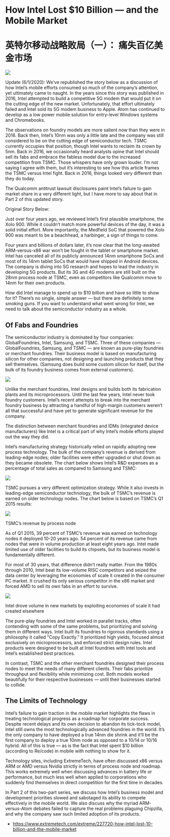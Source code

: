 # How Intel Lost $10 Billion — and the Mobile Market

# 英特尔移动战略败局（一）： 痛失百亿美金市场


![](https://www.extremetech.com/wp-content/uploads/2020/04/Intel-HQ-Logo-Press-Image-640x360.jpg)


Update (6/1/2020): We’ve republished the story below as a discussion of how Intel’s mobile efforts consumed so much of the company’s attention, yet ultimately came to naught. In the years since this story was published in 2016, Intel attempted to build a competitive 5G modem that would put it on the cutting edge of the new market. Unfortunately, that effort ultimately failed and Intel sold its 5G modem business to Apple. Atom has continued to develop as a low power mobile solution for entry-level Windows systems and Chromebooks.

The observations on foundry models are more salient now than they were in 2016. Back then, Intel’s 10nm was only a little late and the company was still considered to be on the cutting edge of semiconductor tech. TSMC currently occupies that position, though Intel wants to reclaim its crown by 5nm. Back in 2016, we occasionally heard analysts opine that Intel should sell its fabs and embrace the fabless model due to the increased competition from TSMC. Those whispers have only grown louder. I’m not saying I agree with them, but it’s interesting to see how this article frames the TSMC versus Intel fight. Back in 2016, things looked very different than they do today.

The Qualcomm antitrust lawsuit disclosures paint Intel’s failure to gain market share in a very different light, but I have more to say about that in Part 2 of this updated story.

Original Story Below:

Just over four years ago, we reviewed Intel’s first plausible smartphone, the Xolo 900. While it couldn’t match more powerful devices of the day, it was a solid initial effort. More importantly, the Medfield SoC that powered the Xolo 900 was meant to be a beachhead, a harbinger, a sign of things to come.

Four years and billions of dollars later, it’s now clear that the long-awaited ARM-versus-x86 war won’t be fought in the tablet or smartphone market. Intel has canceled all of its publicly announced 14nm smartphone SoCs and most of its 14nm tablet SoCs that would have shipped in Android devices. The company is diving into 5G research and hopes to lead the industry in developing 5G products. But its 3G and 4G modems are still built on the 28nm process node at TSMC, even as competitors like Qualcomm move to 14nm for their own products.

How did Intel manage to spend up to $10 billion and have so little to show for it? There’s no single, simple answer — but there are definitely some smoking guns. If you want to understand what went wrong for Intel, we need to talk about the semiconductor industry as a whole.

## Of Fabs and Foundries

The semiconductor industry is dominated by four companies: GlobalFoundries, Intel, Samsung, and TSMC. Three of these companies — GlobalFoundries, Samsung, and TSMC — are known as pure-play foundries or merchant foundries. Their business model is based on manufacturing silicon for other companies, not designing and launching products that they sell themselves. (Samsung does build some custom silicon for itself, but the bulk of its foundry business comes from external customers).


![](https://www.extremetech.com/wp-content/uploads/2016/05/Intel-Smartphone.jpg)

Unlike the merchant foundries, Intel designs and builds both its fabrication plants and its microprocessors. Until the last few years, Intel never took foundry customers. Intel’s recent attempts to break into the merchant foundry business by attracting a handful of high-margin customers weren’t all that successful and have yet to generate significant revenue for the company.

The distinction between merchant foundries and IDMs (integrated device manufacturers) like Intel is a critical part of why Intel’s mobile efforts played out the way they did.

Intel’s manufacturing strategy historically relied on rapidly adopting new process technology. The bulk of the company’s revenue is derived from leading-edge nodes; older facilities were either upgraded or shut down as they became obsolete. The chart below shows Intel’s R&D expenses as a percentage of total sales as compared to Samsung and TSMC:

![](https://www.extremetech.com/wp-content/uploads/2016/05/bulletin020513Fig1.jpg)

TSMC pursues a very different optimization strategy. While it also invests in leading-edge semiconductor technology, the bulk of TSMC’s revenue is earned on older technology nodes. The chart below is based on TSMC’s Q1 2015 results:

![](https://www.extremetech.com/wp-content/uploads/2016/05/TSMCRevenue.png)

TSMC’s revenue by process node

As of Q1 2015, 39 percent of TSMC’s revenue was earned on technology nodes it deployed 10-20 years ago. 54 percent of its revenue came from nodes that were in volume production at least eight years ago. Intel made limited use of older facilities to build its chipsets, but its business model is fundamentally different.

For most of 30 years, that difference didn’t really matter. From the 1980s through 2010, Intel beat its low-volume RISC competitors and seized the data center by leveraging the economies of scale it created in the consumer PC market. It crushed its only serious competitor in the x86 market and forced AMD to sell its own fabs in an effort to survive.

![](https://www.extremetech.com/wp-content/uploads/2016/05/Intel-Business.jpg)

Intel drove volume in new markets by exploiting economies of scale it had created elsewhere

The pure-play foundries and Intel worked in parallel tracks, often contending with some of the same problems, but prioritizing and solving them in different ways. Intel built its foundries to rigorous standards using a philosophy it called “Copy Exactly.” It prioritized high yields, focused almost exclusively on microprocessors, and enforced strict design rules. Intel products were designed to be built at Intel foundries with Intel tools and Intel’s established best practices.

In contrast, TSMC and the other merchant foundries designed their process nodes to meet the needs of many different clients. Their fabs prioritize throughput and flexibility while minimizing cost. Both models worked beautifully for their respective businesses — until their businesses started to collide.

## The Limits of Technology

Intel’s failure to gain traction in the mobile market highlights the flaws in treating technological progress as a roadmap for corporate success. Despite recent delays and its own decision to abandon its tick-tock model, Intel still owns the most technologically advanced foundries in the world. It’s the only company to have deployed a true 14nm die shrink and it’ll be the first company to deploy a true 10nm node as opposed to a 10/14 or 10/16 hybrid. All of this is true — as is the fact that Intel spent $10 billion (according to Re/code) in mobile with nothing to show for it.

Technology sites, including ExtremeTech, have often discussed x86 versus ARM or AMD versus Nvidia strictly in terms of process node and roadmap. This works extremely well when discussing advances in battery life or performance, but much less well when applied to corporations who suddenly find themselves in direct competition for the first time in decades.

In Part 2 of this two-part series, we discuss how Intel’s business model and development priorities slowed and sabotaged its ability to compete effectively in the mobile world. We also discuss why the myriad ARM-versus-Atom debates failed to capture the real problems plaguing Chipzilla, and why the company saw such limited adoption of its products.





- https://www.extremetech.com/extreme/227720-how-intel-lost-10-billion-and-the-mobile-market
